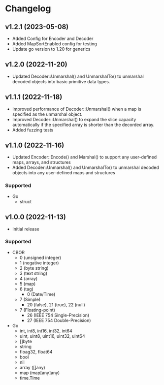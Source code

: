 # Changelog

## v1.2.1 (2023-05-08)
- Added Config for Encoder and Decoder
- Added MapSortEnabled config for testing
- Update go version to 1.20 for generics

## v1.2.0 (2022-11-20)
- Updated Decoder::Unmarshal() and UnmarshalTo() to unmarshal decoded objects into basic primitive data types.

## v1.1.1 (2022-11-18)
- Improved performance of Decoder::Unmarshal() when a map is specified as the unmarshal object.
- Improved Decoder::Unmarshal() to expand the slice capacity automatically if the specified array is shorter than the decorded array.
- Added fuzzing tests

## v1.1.0 (2022-11-16)
- Updated Encoder::Encode() and Marshal() to support any user-defined maps, arrays, and structures
- Added Decoder::Unmarshal() and UnmarshalTo() to unmarshal decoded objects into any user-defined maps and structures
###  Supported
- Go
  - struct

## v1.0.0 (2022-11-13)
- Initial release  
###  Supported
- CBOR
  - 0 (unsigned integer)
  - 1 (negative integer)
  - 2 (byte string)
  - 3 (text string)
  - 4 (array)
  - 5 (map)
  - 6 (tag)
    - 0 (Date/Time)
  - 7 (Simple)
    - 20 (false), 21 (true), 22 (null)
  - 7 (Floating-point)
    - 26 (IEEE 754 Single-Precision)
    - 27 (IEEE 754 Double-Precision)
- Go
  - int, int8, int16, int32, int64
  - uint, uint8, uint16, uint32, uint64
  - []byte
  - string
  - floag32, float64
  - bool
  - nil
  - array ([]any)
  - map (map[any]any)
  - time.Time
 

